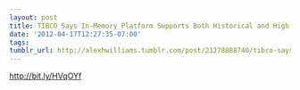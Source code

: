 ```yaml
---
layout: post
title: TIBCO Says In-Memory Platform Supports Both Historical and High Velocity Analytics
date: '2012-04-17T12:27:35-07:00'
tags: 
tumblr_url: http://alexhwilliams.tumblr.com/post/21278888740/tibco-says-in-memory-platform-supports-both-historical
---
```

<p><a href="http://bit.ly/HVqOYf">http://bit.ly/HVqOYf</a></p>
